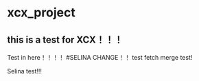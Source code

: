 # xcx_project
## this is a test for XCX！！！
Test in here！！！！
#SELINA CHANGE！！
test fetch
merge test!

Selina test!!!